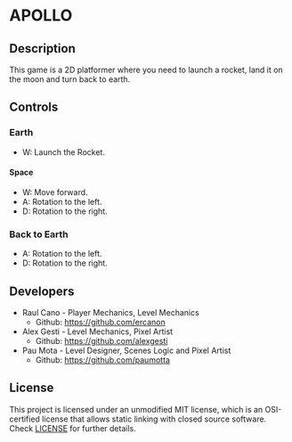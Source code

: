 # APOLLO

## Description

This game is a 2D platformer where you need to launch a rocket, land it on the moon and turn back to earth.
 
## Controls

### Earth

 - W: Launch the Rocket.
 
#### Space

 - W: Move forward.
 - A: Rotation to the left.
 - D: Rotation to the right.

### Back to Earth

 - A: Rotation to the left.
 - D: Rotation to the right.

## Developers

 - Raul Cano - Player Mechanics, Level Mechanics
   - Github: https://github.com/ercanon
 - Alex Gesti - Level Mechanics, Pixel Artist
   - Github: https://github.com/alexgesti
 - Pau Mota - Level Designer, Scenes Logic and Pixel Artist
   - Github: https://github.com/paumotta

## License

This project is licensed under an unmodified MIT license, which is an OSI-certified license that allows static linking with closed source software. Check [LICENSE](LICENSE) for further details.
